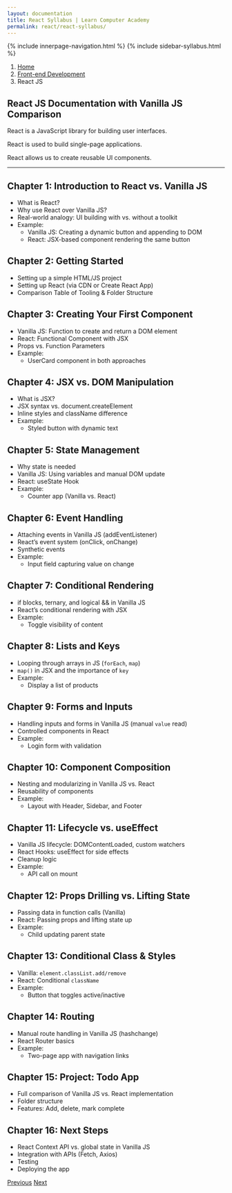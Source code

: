 ```yaml
---
layout: documentation
title: React Syllabus | Learn Computer Academy
permalink: react/react-syllabus/
---
```

<div class="loader">
  {% include innerpage-navigation.html %}
  {% include sidebar-syllabus.html %}
            <div class="page-content">
                <div class="content-wrapper">
                    <div class="row">
                        <div class="col-md-9 content">
                            <nav aria-label="breadcrumb">
                                <ol class="breadcrumb">
                                    <li class="breadcrumb-item"><a href="#">Home</a></li>
                                    <li class="breadcrumb-item"><a href="#">Front-end Development</a></li>
                                    <li class="breadcrumb-item active">React JS</li>
                                </ol>
                            </nav>
                            <!-- Your content goes started here -->
                            <div class="doc-content">
                                <h2>React JS Documentation with Vanilla JS Comparison</h2>
                                <div class="note">
                                    <p>React is a JavaScript library for building user interfaces.</p>
                                    <p>React is used to build single-page applications.</p>
                                    <p>React allows us to create reusable UI components.</p>
                                </div>
                                <hr>
                                <h2>Chapter 1: Introduction to React vs. Vanilla JS</h2>
                                <ul>
                                    <li>What is React?</li>
                                    <li>Why use React over Vanilla JS?</li>
                                    <li>Real-world analogy: UI building with vs. without a toolkit</li>
                                    <li>Example:
                                        <ul>
                                            <li>Vanilla JS: Creating a dynamic button and appending to DOM</li>
                                            <li>React: JSX-based component rendering the same button</li>
                                        </ul>
                                    </li>
                                </ul>
                                <h2>Chapter 2: Getting Started</h2>
                                <ul>
                                    <li>Setting up a simple HTML/JS project</li>
                                    <li>Setting up React (via CDN or Create React App)</li>
                                    <li>Comparison Table of Tooling & Folder Structure</li>
                                </ul>
                                <h2>Chapter 3: Creating Your First Component</h2>
                                <ul>
                                    <li>Vanilla JS: Function to create and return a DOM element</li>
                                    <li>React: Functional Component with JSX</li>
                                    <li>Props vs. Function Parameters</li>
                                    <li>Example:
                                        <ul>
                                            <li>UserCard component in both approaches</li>
                                        </ul>
                                    </li>
                                </ul>
                                <h2>Chapter 4: JSX vs. DOM Manipulation</h2>
                                <ul>
                                    <li>What is JSX?</li>
                                    <li>JSX syntax vs. document.createElement</li>
                                    <li>Inline styles and className difference</li>
                                    <li>Example:
                                        <ul>
                                            <li>Styled button with dynamic text</li>
                                        </ul>
                                    </li>
                                </ul>
                                <h2>Chapter 5: State Management</h2>
                                <ul>
                                    <li>Why state is needed</li>
                                    <li>Vanilla JS: Using variables and manual DOM update</li>
                                    <li>React: useState Hook</li>
                                    <li>Example:
                                        <ul>
                                            <li>Counter app (Vanilla vs. React)</li>
                                        </ul>
                                    </li>
                                </ul>
                                <h2>Chapter 6: Event Handling</h2>
                                <ul>
                                    <li>Attaching events in Vanilla JS (addEventListener)</li>
                                    <li>React’s event system (onClick, onChange)</li>
                                    <li>Synthetic events</li>
                                    <li>Example:
                                        <ul>
                                            <li>Input field capturing value on change</li>
                                        </ul>
                                    </li>
                                </ul>
                                <h2>Chapter 7: Conditional Rendering</h2>
                                <ul>
                                    <li>if blocks, ternary, and logical && in Vanilla JS</li>
                                    <li>React’s conditional rendering with JSX</li>
                                    <li>Example:
                                        <ul>
                                            <li>Toggle visibility of content </li>
                                        </ul>
                                    </li>
                                </ul>
                                <h2>Chapter 8: Lists and Keys</h2>
                                <ul>
                                    <li>Looping through arrays in JS (<code>forEach</code>, <code>map</code>)</li>
                                    <li><code>map()</code> in JSX and the importance of <code>key</code></li>
                                    <li>Example:
                                        <ul>
                                            <li>Display a list of products</li>
                                        </ul>
                                    </li>
                                </ul>
                                <h2>Chapter 9: Forms and Inputs</h2>
                                <ul>
                                    <li>Handling inputs and forms in Vanilla JS (manual <code>value</code> read)</li>
                                    <li>Controlled components in React</li>
                                    <li>Example:
                                        <ul>
                                            <li>Login form with validation</li>
                                        </ul>
                                    </li>
                                </ul>
                                <h2>Chapter 10: Component Composition</h2>
                                <ul>
                                    <li>Nesting and modularizing in Vanilla JS vs. React</li>
                                    <li>Reusability of components</li>
                                    <li>Example:
                                        <ul>
                                            <li>Layout with Header, Sidebar, and Footer</li>
                                        </ul>
                                    </li>
                                </ul>
                                <h2>Chapter 11: Lifecycle vs. useEffect</h2>
                                <ul>
                                    <li>Vanilla JS lifecycle: DOMContentLoaded, custom watchers</li>
                                    <li>React Hooks: useEffect for side effects</li>
                                    <li>Cleanup logic</li>
                                    <li>Example:
                                        <ul>
                                            <li>API call on mount</li>
                                        </ul>
                                    </li>
                                </ul>
                                <h2>Chapter 12: Props Drilling vs. Lifting State</h2>
                                <ul>
                                    <li>Passing data in function calls (Vanilla)</li>
                                    <li>React: Passing props and lifting state up</li>
                                    <li>Example:
                                        <ul>
                                            <li>Child updating parent state</li>
                                        </ul>
                                    </li>
                                </ul>
                                <h2>Chapter 13: Conditional Class & Styles</h2>
                                <ul>
                                    <li>Vanilla: <code>element.classList.add/remove</code></li>
                                    <li>React: Conditional <code>className</code></li>
                                    <li>Example:
                                        <ul>
                                            <li>Button that toggles active/inactive</li>
                                        </ul>
                                    </li>
                                </ul>
                                <h2>Chapter 14: Routing</h2>
                                <ul>
                                    <li>Manual route handling in Vanilla JS (hashchange)</li>
                                    <li>React Router basics</li>
                                    <li>Example:
                                        <ul>
                                            <li>Two-page app with navigation links</li>
                                        </ul>
                                    </li>
                                </ul>
                                <h2>Chapter 15: Project: Todo App</h2> 
                                <ul>
                                    <li>Full comparison of Vanilla JS vs. React implementation</li>
                                    <li>Folder structure</li>
                                    <li>Features: Add, delete, mark complete </li>
                                </ul>
                                <h2>Chapter 16: Next Steps</h2>
                                <ul>
                                    <li>React Context API vs. global state in Vanilla JS</li>
                                    <li>Integration with APIs (Fetch, Axios)</li>
                                    <li>Testing</li>
                                    <li>Deploying the app</li>
                                </ul>
                            </div>
                            <!-- /.Your content goes ends here -->
                            <div class="footer-btn d-flex justify-content-between">
                                <a href="/css/css-syllabus" class="btn"><i class="fas fa-arrow-circle-left"></i>Previous</a>
                                <a href="/javascript/javascript-intro" class="btn">Next<i class="fas fa-arrow-circle-right"></i></a>
                            </div>
                            <!-- /.End of footer button -->
                        </div>
                    </div>
                </div>
